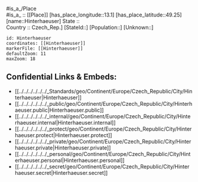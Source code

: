 ﻿---
location: [49.25,13.1] 
mapzoom: [7,12] 
mapmarker: city 
type: City
tags:
- geo/City


SpocWebEntityId: 30949
isDeleted: false
confidential: public

---
#is_a_/Place  
#is_a_ :: [[Place]] 
[has_place_longitude::13.1] 
[has_place_latitude::49.25] 
[name::Hinterhaeuser] 
State ::  
Country :: Czech_Rep.] 
[StateId::] 
[Population::] 
[Unknown::] 


```leaflet
id: Hinterhaeuser
coordinates: [[Hinterhaeuser]] 
markerFile: [[Hinterhaeuser]] 
defaultZoom: 11 
maxZoom: 18
```


## Confidential Links & Embeds: 
- [[../../../../../../_Standards/geo/Continent/Europe/Czech_Republic/City/Hinterhaeuser|Hinterhaeuser]] 
- [[../../../../../../_public/geo/Continent/Europe/Czech_Republic/City/Hinterhaeuser.public|Hinterhaeuser.public]] 
- [[../../../../../../_internal/geo/Continent/Europe/Czech_Republic/City/Hinterhaeuser.internal|Hinterhaeuser.internal]] 
- [[../../../../../../_protect/geo/Continent/Europe/Czech_Republic/City/Hinterhaeuser.protect|Hinterhaeuser.protect]] 
- [[../../../../../../_private/geo/Continent/Europe/Czech_Republic/City/Hinterhaeuser.private|Hinterhaeuser.private]] 
- [[../../../../../../_personal/geo/Continent/Europe/Czech_Republic/City/Hinterhaeuser.personal|Hinterhaeuser.personal]] 
- [[../../../../../../_secret/geo/Continent/Europe/Czech_Republic/City/Hinterhaeuser.secret|Hinterhaeuser.secret]] 
